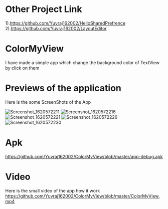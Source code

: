 # Other Project Link
1).https://github.com/Yuvraj162002/HelloSharedPrefrence
2).https://github.com/Yuvraj162002/LayoutEditor



# ColorMyView

I have made a simple app
which change the background color of TextView by click on them

# Previews of the application

Here is the some ScreenShots of the App

![Screenshot_1620572211](https://user-images.githubusercontent.com/77117240/117584026-155a9c00-b128-11eb-9b39-f53deb9b5228.png)
![Screenshot_1620572216](https://user-images.githubusercontent.com/77117240/117584035-21465e00-b128-11eb-8690-9002312fae7f.png)
![Screenshot_1620572221](https://user-images.githubusercontent.com/77117240/117584042-260b1200-b128-11eb-8be1-d89e3af164aa.png)
![Screenshot_1620572226](https://user-images.githubusercontent.com/77117240/117584046-2b685c80-b128-11eb-8ca4-2ebc63670596.png)
![Screenshot_1620572230](https://user-images.githubusercontent.com/77117240/117584049-2f947a00-b128-11eb-977c-d08250e8b8d2.png)


# Apk

https://github.com/Yuvraj162002/ColorMyView/blob/master/app-debug.apk


# Video 

Here is the small video of the app how it work
https://github.com/Yuvraj162002/ColorMyView/blob/master/ColorMyView.mp4
